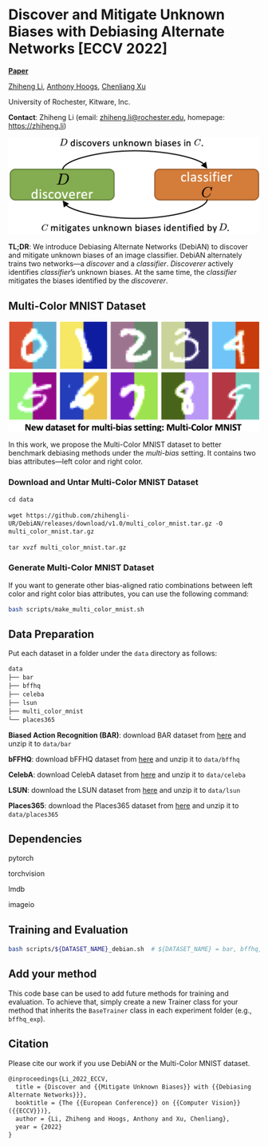 # Discover and Mitigate Unknown Biases with Debiasing Alternate Networks [ECCV 2022]

[**Paper**](https://arxiv.org/abs/2207.10077)

[Zhiheng Li](https://zhiheng.li/), [Anthony Hoogs](https://www.kitware.com/anthony-hoogs/), [Chenliang Xu](https://www.cs.rochester.edu/~cxu22/)

University of Rochester, Kitware, Inc.

**Contact**: Zhiheng Li (email: zhiheng.li@rochester.edu, homepage: https://zhiheng.li)

![abdf](assets/debian_teaser.png)

**TL;DR**: We introduce Debiasing Alternate Networks (DebiAN) to discover and mitigate unknown biases of an image classifier. DebiAN alternately trains two networks—a *discover* and a *classifier*. *Discoverer* actively identifies *classifier*’s unknown biases. At the same time, the *classifier* mitigates the biases identified by the *discoverer*.

## Multi-Color MNIST Dataset

![abdf](assets/multi_color_mnist.png)

In this work, we propose the Multi-Color MNIST dataset to better benchmark debiasing methods under the *multi-bias* setting. It contains two bias attributes—left color and right color.

### Download and Untar Multi-Color MNIST Dataset

```
cd data

wget https://github.com/zhihengli-UR/DebiAN/releases/download/v1.0/multi_color_mnist.tar.gz -O multi_color_mnist.tar.gz

tar xvzf multi_color_mnist.tar.gz

```

### Generate Multi-Color MNIST Dataset

If you want to generate other bias-aligned ratio combinations between left color and right color bias attributes, you can use the following command:

```bash
bash scripts/make_multi_color_mnist.sh
```

## Data Preparation

Put each dataset in a folder under the `data` directory as follows:

```bash
data
├── bar
├── bffhq
├── celeba
├── lsun
├── multi_color_mnist
└── places365
```

**Biased Action Recognition (BAR)**: download BAR dataset from [here](https://github.com/alinlab/BAR) and unzip it to `data/bar`

**bFFHQ**: download bFFHQ dataset from [here](https://drive.google.com/drive/folders/1JEOqxrhU_IhkdcRohdbuEtFETUxfNmNT?usp=sharing) and unzip it to `data/bffhq`

**CelebA**: download CelebA dataset from [here](https://github.com/switchablenorms/CelebAMask-HQ) and unzip it to `data/celeba`

**LSUN**: download the LSUN dataset from [here](https://github.com/fyu/lsun) and unzip it to `data/lsun`

**Places365**: download the Places365 dataset from [here](http://places2.csail.mit.edu/download.html) and unzip it to `data/places365`

## Dependencies

pytorch

torchvision

lmdb

imageio

## Training and Evaluation

```bash
bash scripts/${DATASET_NAME}_debian.sh  # ${DATASET_NAME} = bar, bffhq, celeba_blond, celeba_gender, multi_color_mnist, or scene
```

## Add your method

This code base can be used to add future methods for training and evaluation. To achieve that, simply create a new Trainer class for your method that inherits the `BaseTrainer` class in each experiment folder (e.g., `bffhq_exp`).

## Citation

Please cite our work if you use DebiAN or the Multi-Color MNIST dataset.

```
@inproceedings{Li_2022_ECCV,
  title = {Discover and {{Mitigate Unknown Biases}} with {{Debiasing Alternate Networks}}},
  booktitle = {The {{European Conference}} on {{Computer Vision}} ({{ECCV}})},
  author = {Li, Zhiheng and Hoogs, Anthony and Xu, Chenliang},
  year = {2022}
}
```
